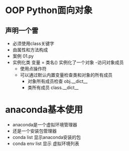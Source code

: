 # OOP Python面向对象
## 声明一个雷
- 必须使用class关键字
- 由属性和方法构成
- 案例 01.py
- 实例化类
变量 = 类名() 实例化了一个对象
-访问对象成员
   - 使用点操作符
   - 可以通过默认内置变量检查类和对象的所有成员
      - 对象所有成员检查
      obj.\_\_dict\_\_
     - 类所有成员
     class.\_\_dict\_\_

# anaconda基本使用
- anaconda是一个虚拟环境管理器
- 还是一个安装包管理器
- conda list 显示anaconda安装的包
- conda env list 显示 虚拟环境列表
 
